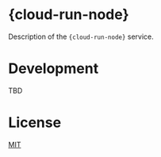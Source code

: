 # {cloud-run-node}

Description of the `{cloud-run-node}` service.

# Development

TBD

# License

[MIT](./LICENSE)
